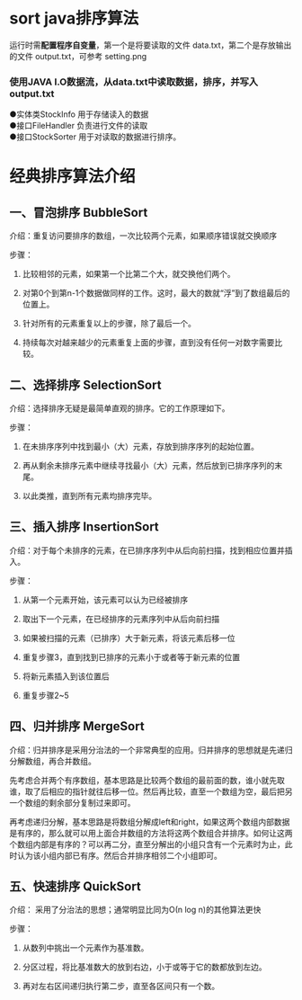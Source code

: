 # sort java排序算法

运行时需**配置程序自变量**，第一个是将要读取的文件 data.txt，第二个是存放输出的文件 output.txt，可参考 setting.png

### 使用JAVA I.O数据流，从data.txt中读取数据，排序，并写入output.txt

●实体类StockInfo 用于存储读入的数据  
●接口FileHandler 负责进行文件的读取  
●接口StockSorter 用于对读取的数据进行排序。


# 经典排序算法介绍
## 一、冒泡排序 BubbleSort
介绍：重复访问要排序的数组，一次比较两个元素，如果顺序错误就交换顺序

步骤：

1. 比较相邻的元素，如果第一个比第二个大，就交换他们两个。

2. 对第0个到第n-1个数据做同样的工作。这时，最大的数就“浮”到了数组最后的位置上。

3. 针对所有的元素重复以上的步骤，除了最后一个。

4. 持续每次对越来越少的元素重复上面的步骤，直到没有任何一对数字需要比较。

## 二、选择排序 SelectionSort
介绍：选择排序无疑是最简单直观的排序。它的工作原理如下。

步骤：

1. 在未排序序列中找到最小（大）元素，存放到排序序列的起始位置。

2. 再从剩余未排序元素中继续寻找最小（大）元素，然后放到已排序序列的末尾。

3. 以此类推，直到所有元素均排序完毕。

## 三、插入排序 InsertionSort
介绍：对于每个未排序的元素，在已排序序列中从后向前扫描，找到相应位置并插入。

步骤：

1. 从第一个元素开始，该元素可以认为已经被排序

2. 取出下一个元素，在已经排序的元素序列中从后向前扫描

3. 如果被扫描的元素（已排序）大于新元素，将该元素后移一位

4. 重复步骤3，直到找到已排序的元素小于或者等于新元素的位置

5. 将新元素插入到该位置后

6. 重复步骤2~5

## 四、归并排序 MergeSort
介绍：归并排序是采用分治法的一个非常典型的应用。归并排序的思想就是先递归分解数组，再合并数组。

先考虑合并两个有序数组，基本思路是比较两个数组的最前面的数，谁小就先取谁，取了后相应的指针就往后移一位。然后再比较，直至一个数组为空，最后把另一个数组的剩余部分复制过来即可。

再考虑递归分解，基本思路是将数组分解成left和right，如果这两个数组内部数据是有序的，那么就可以用上面合并数组的方法将这两个数组合并排序。如何让这两个数组内部是有序的？可以再二分，直至分解出的小组只含有一个元素时为止，此时认为该小组内部已有序。然后合并排序相邻二个小组即可。

## 五、快速排序 QuickSort
介绍： 采用了分治法的思想；通常明显比同为Ο(n log n)的其他算法更快

步骤：

1. 从数列中挑出一个元素作为基准数。

2. 分区过程，将比基准数大的放到右边，小于或等于它的数都放到左边。

3. 再对左右区间递归执行第二步，直至各区间只有一个数。
